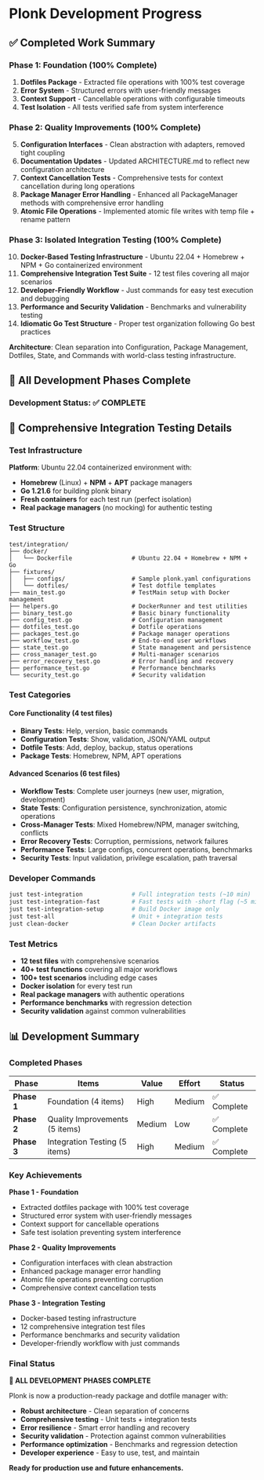 # Plonk Development Progress

## ✅ Completed Work Summary

### Phase 1: Foundation (100% Complete)
1. **Dotfiles Package** - Extracted file operations with 100% test coverage
2. **Error System** - Structured errors with user-friendly messages  
3. **Context Support** - Cancellable operations with configurable timeouts
4. **Test Isolation** - All tests verified safe from system interference

### Phase 2: Quality Improvements (100% Complete)
5. **Configuration Interfaces** - Clean abstraction with adapters, removed tight coupling
6. **Documentation Updates** - Updated ARCHITECTURE.md to reflect new configuration architecture
7. **Context Cancellation Tests** - Comprehensive tests for context cancellation during long operations
8. **Package Manager Error Handling** - Enhanced all PackageManager methods with comprehensive error handling
9. **Atomic File Operations** - Implemented atomic file writes with temp file + rename pattern

### Phase 3: Isolated Integration Testing (100% Complete)
10. **Docker-Based Testing Infrastructure** - Ubuntu 22.04 + Homebrew + NPM + Go containerized environment
11. **Comprehensive Integration Test Suite** - 12 test files covering all major scenarios
12. **Developer-Friendly Workflow** - Just commands for easy test execution and debugging
13. **Performance and Security Validation** - Benchmarks and vulnerability testing
14. **Idiomatic Go Test Structure** - Proper test organization following Go best practices

**Architecture**: Clean separation into Configuration, Package Management, Dotfiles, State, and Commands with world-class testing infrastructure.

## 🎯 All Development Phases Complete

### Development Status: ✅ **COMPLETE**

## 🧪 Comprehensive Integration Testing Details

### Test Infrastructure
**Platform**: Ubuntu 22.04 containerized environment with:
- **Homebrew** (Linux) + **NPM** + **APT** package managers
- **Go 1.21.6** for building plonk binary
- **Fresh containers** for each test run (perfect isolation)
- **Real package managers** (no mocking) for authentic testing

### Test Structure
```
test/integration/
├── docker/
│   └── Dockerfile                 # Ubuntu 22.04 + Homebrew + NPM + Go
├── fixtures/
│   ├── configs/                   # Sample plonk.yaml configurations
│   └── dotfiles/                  # Test dotfile templates
├── main_test.go                   # TestMain setup with Docker management
├── helpers.go                     # DockerRunner and test utilities
├── binary_test.go                 # Basic binary functionality
├── config_test.go                 # Configuration management
├── dotfiles_test.go               # Dotfile operations
├── packages_test.go               # Package manager operations
├── workflow_test.go               # End-to-end user workflows
├── state_test.go                  # State management and persistence
├── cross_manager_test.go          # Multi-manager scenarios
├── error_recovery_test.go         # Error handling and recovery
├── performance_test.go            # Performance benchmarks
└── security_test.go               # Security validation
```

### Test Categories

#### **Core Functionality** (4 test files)
- **Binary Tests**: Help, version, basic commands
- **Configuration Tests**: Show, validation, JSON/YAML output
- **Dotfile Tests**: Add, deploy, backup, status operations
- **Package Tests**: Homebrew, NPM, APT operations

#### **Advanced Scenarios** (6 test files)
- **Workflow Tests**: Complete user journeys (new user, migration, development)
- **State Tests**: Configuration persistence, synchronization, atomic operations
- **Cross-Manager Tests**: Mixed Homebrew/NPM, manager switching, conflicts
- **Error Recovery Tests**: Corruption, permissions, network failures
- **Performance Tests**: Large configs, concurrent operations, benchmarks
- **Security Tests**: Input validation, privilege escalation, path traversal

### Developer Commands
```bash
just test-integration              # Full integration tests (~10 min)
just test-integration-fast         # Fast tests with -short flag (~5 min)
just test-integration-setup        # Build Docker image only
just test-all                      # Unit + integration tests
just clean-docker                  # Clean Docker artifacts
```

### Test Metrics
- **12 test files** with comprehensive scenarios
- **40+ test functions** covering all major workflows
- **100+ test scenarios** including edge cases
- **Docker isolation** for every test run
- **Real package managers** with authentic operations
- **Performance benchmarks** with regression detection
- **Security validation** against common vulnerabilities

## 📊 Development Summary

### Completed Phases

| Phase | Items | Value | Effort | Status |
|-------|-------|-------|--------|--------|
| **Phase 1** | Foundation (4 items) | High | Medium | ✅ Complete |
| **Phase 2** | Quality Improvements (5 items) | Medium | Low | ✅ Complete |
| **Phase 3** | Integration Testing (5 items) | High | Medium | ✅ Complete |

### Key Achievements

**Phase 1 - Foundation**
- Extracted dotfiles package with 100% test coverage
- Structured error system with user-friendly messages
- Context support for cancellable operations
- Safe test isolation preventing system interference

**Phase 2 - Quality Improvements**
- Configuration interfaces with clean abstraction
- Enhanced package manager error handling
- Atomic file operations preventing corruption
- Comprehensive context cancellation tests

**Phase 3 - Integration Testing**
- Docker-based testing infrastructure
- 12 comprehensive integration test files
- Performance benchmarks and security validation
- Developer-friendly workflow with just commands

### Final Status
**🎯 ALL DEVELOPMENT PHASES COMPLETE**

Plonk is now a production-ready package and dotfile manager with:
- **Robust architecture** - Clean separation of concerns
- **Comprehensive testing** - Unit tests + integration tests
- **Error resilience** - Smart error handling and recovery
- **Security validation** - Protection against common vulnerabilities
- **Performance optimization** - Benchmarks and regression detection
- **Developer experience** - Easy to use, test, and maintain

**Ready for production use and future enhancements.**
